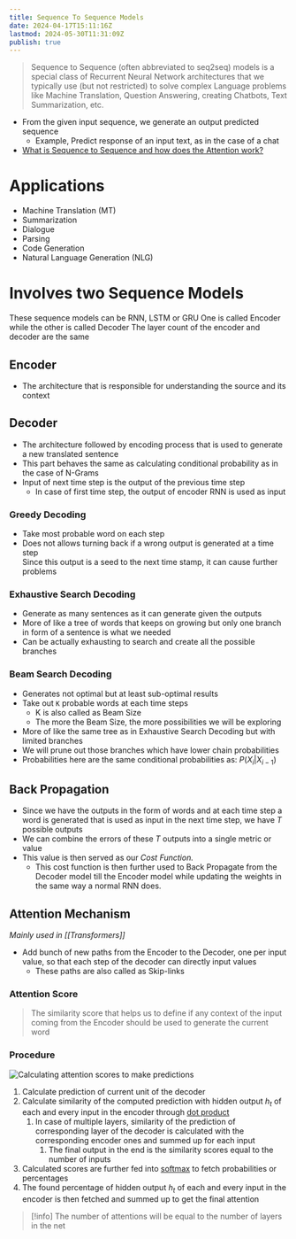 ```yaml
---
title: Sequence To Sequence Models
date: 2024-04-17T15:11:16Z
lastmod: 2024-05-30T11:31:09Z
publish: true
---
```


> Sequence to Sequence (often abbreviated to seq2seq) models is a special class of Recurrent Neural Network architectures that we typically use (but not restricted) to solve complex Language problems like Machine Translation, Question Answering, creating Chatbots, Text Summarization, etc.

* From the given input sequence, we generate an output predicted sequence
	* Example, Predict response of an input text, as in the case of a chat
* [What is Sequence to Sequence and how does the Attention work?](Literature/_old-attachments/seq2seq-attention.pdf)

# Applications

* Machine Translation (MT)
* Summarization
* Dialogue
* Parsing
* Code Generation
* Natural Language Generation (NLG)

# Involves two Sequence Models

These sequence models can be RNN, LSTM or GRU
One is called Encoder while the other is called Decoder
The layer count of the encoder and decoder are the same

## Encoder

- The architecture that is responsible for understanding the source and its context

## Decoder

- The architecture followed by encoding process that is used to generate a new translated sentence
- This part behaves the same as calculating conditional probability as in the case of  N-Grams
- Input of next time step is the output of the previous time step
	- In case of first time step, the output of encoder RNN is used as input
### Greedy Decoding

- Take most probable word on each step
- Does not allows turning back if a wrong output is generated at a time step  
      Since this output is a seed to the next time stamp, it can cause further problems 

### Exhaustive Search Decoding

- Generate as many sentences as it can generate given the outputs
- More of like a tree of words that keeps on growing but only one branch in form of a sentence is what we needed
- Can be actually exhausting to search and create all the possible branches

### Beam Search Decoding

- Generates not optimal but at least sub-optimal results
- Take out `K`​ probable words at each time steps
	- K is also called as Beam Size
	- The more the Beam Size, the more possibilities we will be exploring
- More of like the same tree as in Exhaustive Search Decoding but with limited branches
- We will prune out those branches which have lower chain probabilities  
- Probabilities here are the same conditional probabilities as: $P(X_i|X_{i-1})$

## Back Propagation

  * Since we have the outputs in the form of words and at each time step a word is generated that is used as input in the next time step, we have $T$ possible outputs
  * We can combine the errors of these $T$ outputs into a single metric or value
  * This value is then served as our *Cost Function.*
	  * This cost function is then further used to Back Propagate from the Decoder model till the Encoder model while updating the weights in the same way a normal RNN does.
## Attention Mechanism

*Mainly used in [[Transformers]]*

- Add bunch of new paths from the Encoder to the Decoder, one per input value, so that each step of the decoder can directly input values
	- These paths are also called as Skip-links

### Attention Score

>The similarity score that helps us to define if any context of the input coming from the Encoder should be used to generate the current word
### Procedure

![](Literature/_old-attachments/attention-in-lstms.png "Calculating attention scores to make predictions")​

1. Calculate prediction of current unit of the decoder
2. Calculate similarity of the computed prediction with hidden output $h_t$ of each and every input in the encoder through <u>dot product</u>
	1. In case of multiple layers, similarity of the prediction of corresponding layer of the decoder is calculated with the corresponding encoder ones and summed up for each input
		1. The final output in the end is the similarity scores equal to the number of inputs
3. Calculated scores are further fed into <u>softmax</u> to fetch probabilities or percentages
4. The found percentage of hidden output $h_t$ of each and every input in the encoder is then fetched and summed up to get the final attention

> [!info]
The number of attentions will be equal to the number of layers in the net
